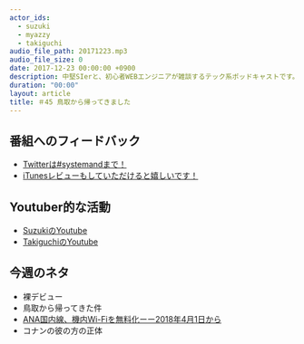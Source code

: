 ```yaml
---
actor_ids:
  - suzuki
  - myazzy
  - takiguchi
audio_file_path: 20171223.mp3
audio_file_size: 0
date: 2017-12-23 00:00:00 +0900
description: 中堅SIerと、初心者WEBエンジニアが雑談するテック系ポッドキャストです。
duration: "00:00"
layout: article
title: ＃45 鳥取から帰ってきました
---
```

## 番組へのフィードバック
* [Twitterは#systemandまで！](https://twitter.com/search?q=%23systemand)
* [iTunesレビューもしていただけると嬉しいです！](https://itunes.apple.com/jp/podcast/systemand-online/id1205168408?mt=2)

## Youtuber的な活動
* [SuzukiのYoutube](https://www.youtube.com/channel/UCqTozqKO5AWD8OccCnW3Rvw)
* [TakiguchiのYoutube](https://www.youtube.com/channel/UCtoXGiMeDggQPdGoanDE2sA)


## 今週のネタ
* 裸デビュー
* 鳥取から帰ってきた件
* [ANA国内線、機内Wi-Fiを無料化ーー2018年4月1日から](https://gori.me/it/102079)
* コナンの彼の方の正体


